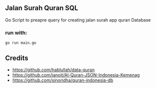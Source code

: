## Jalan Surah Quran SQL

Go Script to preapre query for creating jalan surah app quran Database 

### run with:
```
go run main.go
```

## Credits
- https://github.com/hablullah/data-quran
- https://github.com/ianoit/Al-Quran-JSON-Indonesia-Kemenag
- https://github.com/sinoridha/quran-indonesia-db
